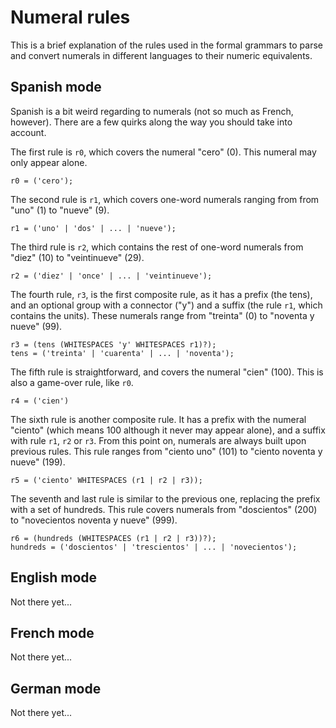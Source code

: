 # Numeral rules

This is a brief explanation of the rules used in the formal grammars to parse and convert numerals in different languages to their numeric equivalents.

## Spanish mode

Spanish is a bit weird regarding to numerals (not so much as French, however). There are a few quirks along the way you should take into account.

The first rule is `r0`, which covers the numeral "cero" (0). This numeral may only appear alone.

```
r0 = ('cero');
```

The second rule is `r1`, which covers one-word numerals ranging from from "uno" (1) to "nueve" (9).

```
r1 = ('uno' | 'dos' | ... | 'nueve');
```

The third rule is `r2`, which contains the rest of one-word numerals from "diez" (10) to "veintinueve" (29).

```
r2 = ('diez' | 'once' | ... | 'veintinueve');
```

The fourth rule, `r3`, is the first composite rule, as it has a prefix (the tens), and an optional group with a connector ("y") and a suffix (the rule `r1`, which contains the units). These numerals range from "treinta" (0) to "noventa y nueve" (99).

```
r3 = (tens (WHITESPACES 'y' WHITESPACES r1)?);
tens = ('treinta' | 'cuarenta' | ... | 'noventa');
```

The fifth rule is straightforward, and covers the numeral "cien" (100). This is also a game-over rule, like `r0`.

```
r4 = ('cien')
```

The sixth rule is another composite rule. It has a prefix with the numeral "ciento" (which means 100 although it never may appear alone), and a suffix with rule `r1`, `r2` or `r3`. From this point on, numerals are always built upon previous rules. This rule ranges from "ciento uno" (101) to "ciento noventa y nueve" (199).

```
r5 = ('ciento' WHITESPACES (r1 | r2 | r3));
```

The seventh and last rule is similar to the previous one, replacing the prefix with a set of hundreds. This rule covers numerals from "doscientos" (200) to "novecientos noventa y nueve" (999).

```
r6 = (hundreds (WHITESPACES (r1 | r2 | r3))?);
hundreds = ('doscientos' | 'trescientos' | ... | 'novecientos');
```

## English mode

Not there yet...

## French mode

Not there yet...

## German mode

Not there yet...